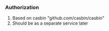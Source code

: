 ### Authorization
1. Based on casbin "github.com/casbin/casbin"
2. Should be as a separate service later